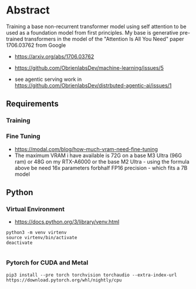 # Abstract
Training a base non-recurrent transformer model using self attention to be used as a foundation model from first principles.  My base is generative pre-trained transformers in the model of the "Attention Is All You Need" paper 1706.03762 from Google 
- https://arxiv.org/abs/1706.03762
- https://github.com/ObrienlabsDev/machine-learning/issues/5

- see agentic serving work in https://github.com/ObrienlabsDev/distrbuted-agentic-ai/issues/1
## Requirements
### Training
### Fine Tuning
- https://modal.com/blog/how-much-vram-need-fine-tuning
- The maximum VRAM i have available is 72G on a base M3 Ultra (96G ram) or 48G on my RTX-A6000 or the base M2 Ultra - using the formula above be need 16x parameters forbhalf FP16 precision - which fits a 7B model
## Python
### Virtual Environment
- https://docs.python.org/3/library/venv.html

```
python3 -m venv virtenv         
source virtenv/bin/activate
deactivate           
 
```
### Pytorch for CUDA and Metal
```
pip3 install --pre torch torchvision torchaudio --extra-index-url https://download.pytorch.org/whl/nightly/cpu
```
